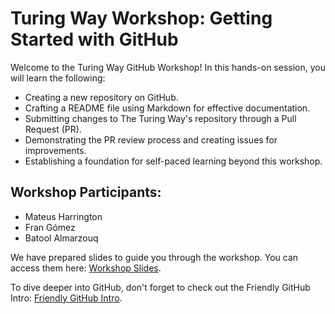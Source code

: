 # Turing Way Workshop: Getting Started with GitHub

Welcome to the Turing Way GitHub Workshop! In this hands-on session, you will learn the following:

- Creating a new repository on GitHub.
- Crafting a README file using Markdown for effective documentation.
- Submitting changes to The Turing Way's repository through a Pull Request (PR).
- Demonstrating the PR review process and creating issues for improvements.
- Establishing a foundation for self-paced learning beyond this workshop.

## Workshop Participants:
- Mateus Harrington
- Fran Gómez
- Batool Almarzouq

We have prepared slides to guide you through the workshop. You can access them here: [Workshop Slides](https://docs.google.com/presentation/d/1RY7JDjrSx2DizxtBKRMcqPd9OFneL7f3IYDv4c_vHxY/edit#slide=id.g526267be46_0_606).

To dive deeper into GitHub, don't forget to check out the Friendly GitHub Intro: [Friendly GitHub Intro](https://kirstiejane.github.io/friendly-github-intro/).
